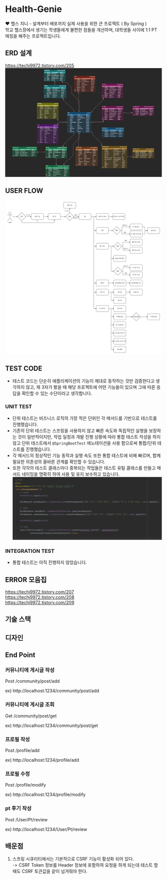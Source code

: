 # Health-Genie
❤️ 헬스 지니 - 설계부터 배포까지 실제 사용을 위한 큰 프로젝트 ( By Spring ) <br>
학교 헬스장에서 생기는 학생들에게 불편한 점들을 개선하며, 대학생들 사이에 1:1 PT 매칭을 해주는 프로젝트입니다. <br>



## ERD 설계
https://techj9972.tistory.com/205
![ERD](images/health_genie_erd.png)

## USER FLOW
![USER_FLOW](images/health_genie_user_flow.png)

## TEST CODE
- 테스트 코드는 단순히 애플리케이션의 기능이 제대로 동작하는 것만 검증한다고 생각하지 않고, 제 3자가 봤을 때 해당 프로젝트에 어떤 기능들이 있으며 그에 따른 응답을 확인할 수 있는 수단이라고 생각합니다.

### UNIT TEST
- 단위 테스트는 비즈니스 로직의 가장 작은 단위인 각 메서드를 기반으로 테스트를 진행했습니다.
- 기존의 단위 테스트는 스프링을 사용하지 않고 빠른 속도와 독립적인 실행을 보장하는 것이 일반적이지만, 작업 일정과 개발 진행 상황에 따라 통합 테스트 작성을 하지 않고 단위 테스트에서 `@SpringBootTest` 애노테이션을 사용 함으로써 통합/단위 테스트를 진행했습니다.
- 각 메서드의 정상적인 기능 동작과 실행 속도 또한 통합 테스트에 비해 빠르며, 함께 필요한 의존성의 올바른 관계를 확인할 수 있습니다.
- 또한 각각의 테스트 클래스마다 중복되는 작업들은 테스트 유틸 클래스를 만들고 메서드 네이밍을 명확히 하여 사용 및 유지 보수하고 있습니다.
![TEST_CODE](images/test_code_ex.png)

### INTEGRATION TEST
- 통합 테스트는 아직 진행하지 않았습니다.


## ERROR 모음집
https://techj9972.tistory.com/207 <br>
https://techj9972.tistory.com/208 <br>
https://techj9972.tistory.com/209 <br>


## 기술 스택 


## 디자인


## End Point
### 커뮤니티에 게시글 작성
Post /community/post/add

ex) http://localhost:1234/community/post/add

### 커뮤니티에 게시글 조회
Get /community/post/get

ex) http://localhost:1234/community/post/get

### 프로필 작성
Post /profile/add

ex) http://localhost:1234/profile/add

### 프로필 수정
Post /profile/modify

ex) http://localhost:1234/profile/modify

### pt 후기 작성
Post /User/Pt/review

ex) http://localhost:1234/User/Pt/review


## 배운점
1. 스프링 시큐리티에서는 기본적으로 CSRF 기능이 활성화 되어 있다.<br>
-> CSRF Token 정보를 Header 정보에 포함하여 요청을 하게 되는데 테스트 할 때도 CSRF 토큰값을 같이 넘겨줘야 한다.
